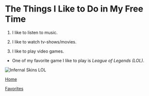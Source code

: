 # The Things I Like to Do in My Free Time

1. I like to listen to music.

2. I like to watch tv-shows/movies.

3. I like to play video games.

- One of my favorite game I like to play is *League of Legends (LOL)*.


![Infernal Skins LOL](https://user-images.githubusercontent.com/82920624/138539156-7c926473-f3c6-49b5-aac4-ca32da1d854d.jpg)

[Home](/README.md)

[Favorites](/MyFavorites.md)
